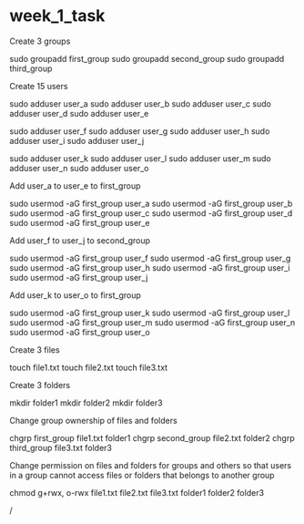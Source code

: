 # week_1_task

Create 3 groups

sudo groupadd first_group
sudo groupadd second_group
sudo groupadd third_group






Create 15 users

sudo adduser user_a
sudo adduser user_b
sudo adduser user_c
sudo adduser user_d
sudo adduser user_e

sudo adduser user_f
sudo adduser user_g
sudo adduser user_h
sudo adduser user_i
sudo adduser user_j

sudo adduser user_k
sudo adduser user_l
sudo adduser user_m
sudo adduser user_n
sudo adduser user_o




Add user_a to user_e to first_group

sudo usermod -aG first_group user_a
sudo usermod -aG first_group user_b
sudo usermod -aG first_group user_c
sudo usermod -aG first_group user_d
sudo usermod -aG first_group user_e



Add user_f to user_j to second_group

sudo usermod -aG first_group user_f
sudo usermod -aG first_group user_g
sudo usermod -aG first_group user_h
sudo usermod -aG first_group user_i
sudo usermod -aG first_group user_j



Add user_k to user_o to first_group

sudo usermod -aG first_group user_k
sudo usermod -aG first_group user_l
sudo usermod -aG first_group user_m
sudo usermod -aG first_group user_n
sudo usermod -aG first_group user_o





Create 3 files

touch file1.txt 
touch file2.txt 
touch file3.txt


Create 3 folders

mkdir folder1
mkdir folder2
mkdir folder3



Change group ownership of files and folders

chgrp first_group file1.txt folder1
chgrp second_group file2.txt folder2
chgrp third_group file3.txt folder3




Change permission on files and folders for groups and others so that users in a group cannot access files or folders that belongs to another group

chmod g+rwx, o-rwx file1.txt file2.txt file3.txt folder1 folder2 folder3


/
